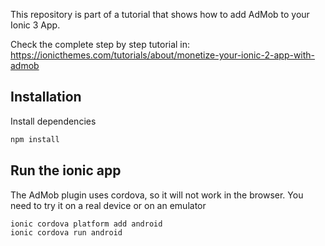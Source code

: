 This repository is part of a tutorial that shows how to add AdMob to your Ionic 3 App.

Check the complete step by step tutorial in: https://ionicthemes.com/tutorials/about/monetize-your-ionic-2-app-with-admob


## Installation

Install  dependencies
```sh
npm install
```
## Run the ionic app

The AdMob plugin uses cordova, so it will not work in the browser. You need to try it on a real device or on an emulator
```sh
ionic cordova platform add android
ionic cordova run android
```
